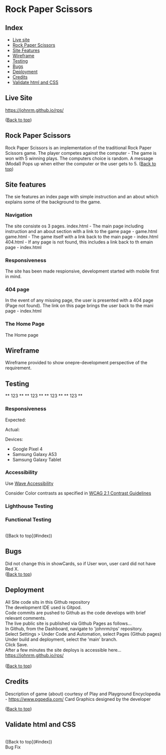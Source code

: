 # Rock Paper Scissors
## Index
* [Live site](#live-site)
* [Rock Paper Scissors](#rockpaperscissors)
* [Site Features](#site-features)
* [Wireframe](#wireframe)
* [Testing](#testing)
* [Bugs](#bugs)
* [Deployment](#deployment)
* [Credits](#credits)
* [Validate html and CSS](#validate-html-and-css)

## Live Site
https://johnrm.github.io/rps/

([Back to top](#index))<br>

## Rock Paper Scissors
Rock Paper Scissors is an implementation of the traditional Rock Paper Scissors game.
The player competes against the computer - The game is won with 5 winning plays.
The computers choice is random.
A message (Modal) Pops up when either the computer or the user gets to 5.
([Back to top](#index))<br>

## Site features
The sie features an index page with simple instruction and an about which explains some of the background to the game.

### Navigation
The site consiste os 3 pages.
index.html - The main page including instruction and an about section with a link to the game page - game.html
game.html - The game itself with a link back to the main page - index.html
404.html - If any page is not found, this includes a link back to th emain page - index.html

### Responsiveness
The site has been made respionsive, development started with mobile first in mind.

### 404 page
In the event of any missing page, the user is presented with a 404 page (Page not found).
The link on this page brings the user back to the mani page - index.html

### The Home Page
The Home page 

## Wireframe
Wireframe provided to show onepre-development perspective of the requirement.<br>

## Testing 

** 123 **
** 123 **
** 123 **
** 123 **

### Responsiveness

Expected:

Actual:

Devices:
- Google Pixel 4
- Samsung Galaxy A53
- Samsung Galaxy Tablet

### Accessibility

Use [Wave Accessibility](https://wave.webaim.org/)

Consider Color contrasts as specified in [WCAG 2.1 Contrast Guidelines](https://www.w3.org/WAI/WCAG21/Understanding/contrast-minimum.html)

### Lighthouse Testing


### Functional Testing

<br>
([Back to top](#index))<br>

## Bugs
Did not change this in showCards, so if User won, user card did not have Red X.
<br>
([Back to top](#index))<br>

## Deployment
All Site code sits in this Github repository<br>
The development IDE used is Gitpod.<br>
Code commits are pushed to Github as the code develops with brief relevant comments.<br>
The live public site is published via Github Pages as follows...<br>
In Github, from the Dashboard, navigate to 'johnrm/rps' repository.<br>
Select Settings > Under Code and Automation, select Pages (Github pages)<br>
Under build and deployment, select the 'main' branch.<br>
Click Save.<br>
After a few minutes the site deploys is accessible here...<br>
https://johnrm.github.io/rps/<br>
<br>
([Back to top](#index))<br>

## Credits
Description of game (about) courtesy of Play and Playground Encyclopedia - https://www.pgpedia.com/
Card Graphics designed by the developer

([Back to top](#index))<br>

## Validate html and CSS

<br>
([Back to top](#index))<br>Bug Fix
